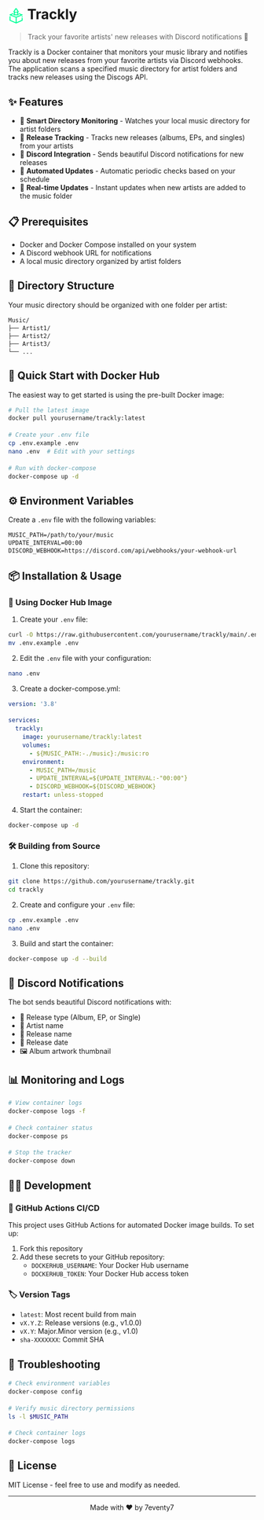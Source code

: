# <img src="icons/trackly.png" alt="Trackly Logo" width="32" height="32" style="vertical-align: middle"> Trackly

> Track your favorite artists' new releases with Discord notifications 🎵

Trackly is a Docker container that monitors your music library and notifies you about new releases from your favorite artists via Discord webhooks. The application scans a specified music directory for artist folders and tracks new releases using the Discogs API.

## ✨ Features

- 📁 **Smart Directory Monitoring** - Watches your local music directory for artist folders
- 🎵 **Release Tracking** - Tracks new releases (albums, EPs, and singles) from your artists
- 🔔 **Discord Integration** - Sends beautiful Discord notifications for new releases
- 🤖 **Automated Updates** - Automatic periodic checks based on your schedule
- 🔄 **Real-time Updates** - Instant updates when new artists are added to the music folder

## 📋 Prerequisites

- Docker and Docker Compose installed on your system
- A Discord webhook URL for notifications
- A local music directory organized by artist folders

## 📁 Directory Structure

Your music directory should be organized with one folder per artist:

```
Music/
├── Artist1/
├── Artist2/
├── Artist3/
└── ...
```

## 🚀 Quick Start with Docker Hub

The easiest way to get started is using the pre-built Docker image:

```bash
# Pull the latest image
docker pull yourusername/trackly:latest

# Create your .env file
cp .env.example .env
nano .env  # Edit with your settings

# Run with docker-compose
docker-compose up -d
```

## ⚙️ Environment Variables

Create a `.env` file with the following variables:

```env
MUSIC_PATH=/path/to/your/music
UPDATE_INTERVAL=00:00
DISCORD_WEBHOOK=https://discord.com/api/webhooks/your-webhook-url
```

## 📦 Installation & Usage

### 🐳 Using Docker Hub Image

1. Create your `.env` file:
```bash
curl -O https://raw.githubusercontent.com/yourusername/trackly/main/.env.example
mv .env.example .env
```

2. Edit the `.env` file with your configuration:
```bash
nano .env
```

3. Create a docker-compose.yml:
```yaml
version: '3.8'

services:
  trackly:
    image: yourusername/trackly:latest
    volumes:
      - ${MUSIC_PATH:-./music}:/music:ro
    environment:
      - MUSIC_PATH=/music
      - UPDATE_INTERVAL=${UPDATE_INTERVAL:-"00:00"}
      - DISCORD_WEBHOOK=${DISCORD_WEBHOOK}
    restart: unless-stopped
```

4. Start the container:
```bash
docker-compose up -d
```

### 🛠️ Building from Source

1. Clone this repository:
```bash
git clone https://github.com/yourusername/trackly.git
cd trackly
```

2. Create and configure your `.env` file:
```bash
cp .env.example .env
nano .env
```

3. Build and start the container:
```bash
docker-compose up -d --build
```

## 💬 Discord Notifications

The bot sends beautiful Discord notifications with:

- 📀 Release type (Album, EP, or Single)
- 👤 Artist name
- 🎵 Release name
- 📅 Release date
- 🖼️ Album artwork thumbnail

## 📊 Monitoring and Logs

```bash
# View container logs
docker-compose logs -f

# Check container status
docker-compose ps

# Stop the tracker
docker-compose down
```

## 👨‍💻 Development

### 🔄 GitHub Actions CI/CD

This project uses GitHub Actions for automated Docker image builds. To set up:

1. Fork this repository
2. Add these secrets to your GitHub repository:
   - `DOCKERHUB_USERNAME`: Your Docker Hub username
   - `DOCKERHUB_TOKEN`: Your Docker Hub access token

### 🏷️ Version Tags

- `latest`: Most recent build from main
- `vX.Y.Z`: Release versions (e.g., v1.0.0)
- `vX.Y`: Major.Minor version (e.g., v1.0)
- `sha-XXXXXXX`: Commit SHA

## 🔧 Troubleshooting

```bash
# Check environment variables
docker-compose config

# Verify music directory permissions
ls -l $MUSIC_PATH

# Check container logs
docker-compose logs
```

## 📄 License

MIT License - feel free to use and modify as needed.

---

<div align="center">
Made with ❤️ by 7eventy7
</div>